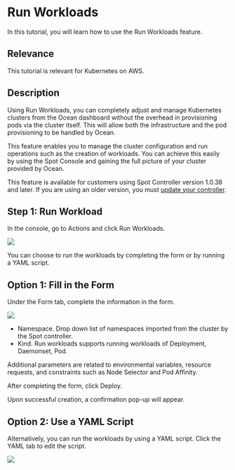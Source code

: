 # Run Workloads

In this tutorial, you will learn how to use the Run Workloads feature.

## Relevance

This tutorial is relevant for Kubernetes on AWS.

## Description

Using Run Workloads, you can completely adjust and manage Kubernetes clusters from the Ocean dashboard without the overhead in provisioning pods via the cluster itself. This will allow both the infrastructure and the pod provisioning to be handled by Ocean.

This feature enables you to manage the cluster configuration and run operations such as the creation of workloads. You can achieve this easily by using the Spot Console and gaining the full picture of your cluster provided by Ocean.

This feature is available for customers using Spot Controller version 1.0.38 and later. If you are using an older version, you must [update your controller](ocean/tutorials/spot-kubernetes-controller/update-controller).

## Step 1: Run Workload

In the console, go to Actions and click Run Workloads.

<img src="/ocean/_media/tutorials-run-workload-01.png" />

You can choose to run the workloads by completing the form or by running a YAML script.

## Option 1: Fill in the Form

Under the Form tab, complete the information in the form.

<img src="/ocean/_media/tutorials-run-workload-02.png" />

- Namespace. Drop down list of namespaces imported from the cluster by the Spot controller.
- Kind. Run workloads supports running workloads of Deployment, Daemonset, Pod.

Additional parameters are related to environmental variables, resource requests, and constraints such as Node Selector and Pod Affinity.

After completing the form, click Deploy.

Upon successful creation, a confirmation pop-up will appear.

## Option 2: Use a YAML Script

Alternatively, you can run the workloads by using a YAML script. Click the YAML tab to edit the script.

<img src="/ocean/_media/tutorials-run-workload-03.png" />
